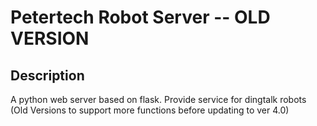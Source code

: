 # Petertech Robot Server -- OLD VERSION

## Description
A python web server based on flask.
Provide service for dingtalk robots
(Old Versions to support more functions before updating to ver 4.0)
